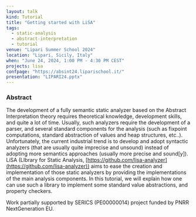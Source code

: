 ```yaml
---
layout: talk
kind: Tutorial
title: "Getting started with LiSA"
tags:
  - static-analysis
  - abstract-interpretation
  - tutorial
venue: "Lipari Summer School 2024"
location: "Lipari, Sicily, Italy"
when: "June 24, 2024, 1:00 PM - 4:30 PM CEST"
projects: lisa
confpage: "https://absint24.liparischool.it/"
presentation: "LIPARI24.pptx"
---
```


### Abstract

The development of a fully semantic static analyzer based on the Abstract Interpretation theory requires theoretical knowledge, development skills, and quite a lot of time. Usually, such analyzers require the development of a parser, and several standard components for the analysis (such as fixpoint computations, standard abstraction of values and heap structures, etc..). Unfortunately, the current industrial trend is to develop and adopt syntactic analyzers (that are usually quite imprecise and unsound) instead of adopting more semantics approaches (usually more precise and sound[y]). LiSA (LIbrary for Static Analysis, [https://github.com/lisa-analyzer](https://github.com/lisa-analyzer)) aims to ease the creation and implementation of those static analyzers by providing the implementations of the main analysis components. In this tutorial, we will explain how one can use such a library to implement some standard value abstractions, and property checkers.

Work partially supported by SERICS (PE00000014) project funded by PNRR NextGeneration EU.
